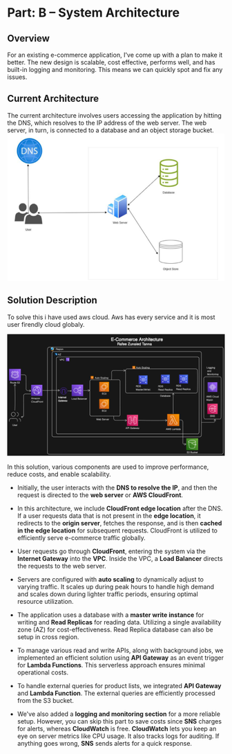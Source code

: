 
# Part: B – System Architecture
## Overview
For an existing e-commerce application, I've come up with a plan to make it better. The new design is scalable, cost effective, performs well, and has built-in logging and monitoring. This means we can quickly spot and fix any issues.
## Current Architecture
The current architecture involves users accessing the application by hitting the DNS, which resolves to the IP address of the web server. The web server, in turn, is connected to a database and an object storage bucket.
![Current Architecture](https://github.com/Zunaied/Devops-task-v2/blob/main/Existing%20Architecture.png)

## Solution Description
To solve this i have used aws cloud. Aws has every service and it is most user firendly cloud globaly.

![Solution Architecture](https://github.com/Zunaied/Devops-task-v2/blob/main/E-commerce%20Architecture.png)

In this solution, various components are used to improve performance, reduce costs, and enable scalability.

- Initially, the user interacts with the **DNS to resolve the IP**, and then the request is directed to the **web server** or **AWS CloudFront**. 
- In this architecture, we include **CloudFront edge location** after the DNS. If a user requests data that is not present in the **edge location**, it redirects to the **origin server**, fetches the response, and is then **cached in the edge location** for subsequent requests. CloudFront is utilized to efficiently serve e-commerce traffic globally.

- User requests go through **CloudFront**, entering the system via the **Internet Gateway** into the **VPC**. Inside the VPC, a **Load Balancer** directs the requests to the web server.

- Servers are configured with **auto scaling** to dynamically adjust to varying traffic. It scales up during peak hours to handle high demand and scales down during lighter traffic periods, ensuring optimal resource utilization.

- The application uses a database with a **master write instance** for writing and **Read Replicas** for reading data. Utilizing a single availability zone (AZ) for cost-effectiveness. Read Replica database can also be setup in cross region.
- To manage various read and write APIs, along with background jobs, we implemented an efficient solution using **API Gateway** as an event trigger for **Lambda Functions**. This serverless approach ensures minimal operational costs.
 
- To handle external queries for product lists, we integrated **API Gateway** and **Lambda Function**. The external queries are efficiently processed from the S3 bucket.

- We've also added a **logging and monitoring section** for a more reliable setup. However, you can skip this part to save costs since **SNS** charges for alerts, whereas **CloudWatch** is free. **CloudWatch** lets you keep an eye on server metrics like CPU usage. It also tracks logs for auditing. If anything goes wrong, **SNS** sends alerts for a quick response.









